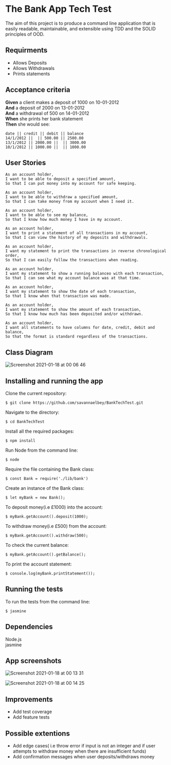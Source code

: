 # The Bank App Tech Test

The aim of this project is to produce a command line application that is easily readable, maintainable, and extensible using TDD and the SOLID principles of OOD. 

## Requirments

* Allows Deposits
* Allows Withdrawals
* Prints statements

## Acceptance criteria

**Given** a client makes a deposit of 1000 on 10-01-2012<br />
**And** a deposit of 2000 on 13-01-2012<br />
**And** a withdrawal of 500 on 14-01-2012<br />
**When** she prints her bank statement<br />
**Then** she would see:

```
date || credit || debit || balance
14/1/2012 ||  || 500.00 || 2500.00
13/1/2012 || 2000.00 ||  || 3000.00
10/1/2012 || 1000.00 ||  || 1000.00
```


## User Stories

```
As an account holder,
I want to be able to deposit a specified amount,
So that I can put money into my account for safe keeping.

As an account holder,
I want to be able to withdraw a specified amount,
So that I can take money from my account when I need it.

As an account holder,
I want to be able to see my balance,
So that I know how much money I have in my account.

As an account holder,
I want to print a statement of all transactions in my account,
So that I can view the history of my deposits and withdrawals.

As an account holder,
I want my statement to print the transactions in reverse chronological order,
So that I can easily follow the transactions when reading.

As an account holder,
I want my statement to show a running balanceo with each transaction,
So that I can see what my account balance was at that time.

As an account holder,
I want my statement to show the date of each transaction,
So that I know when that transaction was made.

As an account holder,
I want my statement to show the amount of each transaction, 
So that I know how much has been deposited and/or withdrawn.

As an account holder,
I want all statements to have columns for date, credit, debit and balance,
So that the format is standard regardless of the transactions.

```
## Class Diagram
![Screenshot 2021-01-18 at 00 06 46](https://user-images.githubusercontent.com/71889577/104860034-3309b880-5921-11eb-953a-22ed6e17202e.png)

## Installing and running the app
Clone the current repository:
```
$ git clone https://github.com/savannaelbey/BankTechTest.git 
```

Navigate to the directory:

```
$ cd BankTechTest
```
Install all the required packages:
```
$ npm install
``` 
Run Node from the command line:
```
$ node
```
Require the file containing the Bank class:
```
$ const Bank = require('./lib/bank')
```
Create an instance of the Bank class:
```
$ let myBank = new Bank();
```
To deposit money(i.e £1000) into the account:
```
$ myBank.getAccount().deposit(1000);
```
To withdraw money(i.e £500) from the account:
```
$ myBank.getAccount().withdraw(500);
```
To check the current balance:
```
$ myBank.getAccount().getBalance();
```
To print the account statement:
```
$ console.log(myBank.printStatement());
```

## Running the tests
To run the tests from the command line:
```
$ jasmine
```

## Dependencies
Node.js<br />
jasmine

## App screenshots
![Screenshot 2021-01-18 at 00 13 31](https://user-images.githubusercontent.com/71889577/104860171-01ddb800-5922-11eb-9b21-ca381fa7f3e6.png)

![Screenshot 2021-01-18 at 00 14 25](https://user-images.githubusercontent.com/71889577/104860204-23d73a80-5922-11eb-9946-5828aa6492ae.png)

## Improvements
* Add test coverage
* Add feature tests

## Possible extentions
* Add edge cases( i.e throw error if input is not an integer and if user attempts to withdraw money when there are insufficient funds)
* Add confirmation messages when user deposits/withdraws money
